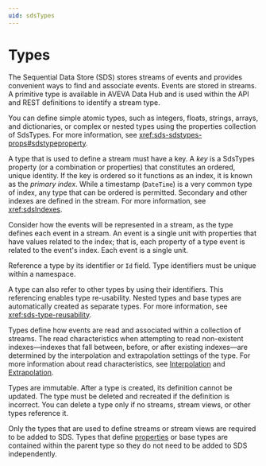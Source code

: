 ```yaml
---
uid: sdsTypes
---
```


# Types

The Sequential Data Store (SDS) stores streams of events and provides convenient ways to find and associate events. Events are stored in streams. A primitive type is available in AVEVA Data Hub and is used within the API and REST definitions to identify a stream type.

You can define simple atomic types, such as integers, floats, strings, arrays, and dictionaries, or complex or nested types using the properties collection of SdsTypes. For more information, see <xref:sds-sdstypes-props#sdstypeproperty>.

A type that is used to define a stream must have a key. A _key_ is a SdsTypes property (or a combination or properties) that constitutes an ordered, unique identity. If the key is ordered so it functions as an index, it is known as the _primary index_. While a timestamp (`DateTime`) is a very common type of index, any type that can be ordered is permitted. Secondary and other indexes are defined in the stream. For more information, see <xref:sdsIndexes>.

Consider how the events will be represented in a stream, as the type defines each event in a stream. An event is a single unit with properties that have values related to the index; that is, each property of a type event is related to the event's index. Each event is a single unit.

Reference a type by its identifier or `Id` field. Type identifiers must be unique within a namespace.

A type can also refer to other types by using their identifiers. This referencing enables type re-usability. Nested types and base types are automatically created as separate types. For more information, see <xref:sds-type-reusability>.

Types define how events are read and associated within a collection of streams. The read characteristics when attempting to read non-existent indexes—indexes that fall between, before, or after existing indexes—are determined by the interpolation and extrapolation settings of the type. For more information about read characteristics, see [Interpolation](xref:sdsReadingData#interpolation) and [Extrapolation](xref:sdsReadingData#extrapolation).

Types are immutable. After a type is created, its definition cannot be updated. The type must be deleted and recreated if the definition is incorrect. You can delete a type only if no streams, stream views, or other types reference it.

Only the types that are used to define streams or stream views are required to be added to SDS. Types that define [properties](xref:sds-sdstypes-props#sdstypeproperty) or base types are contained within the parent type so they do not need to be added to SDS independently.
